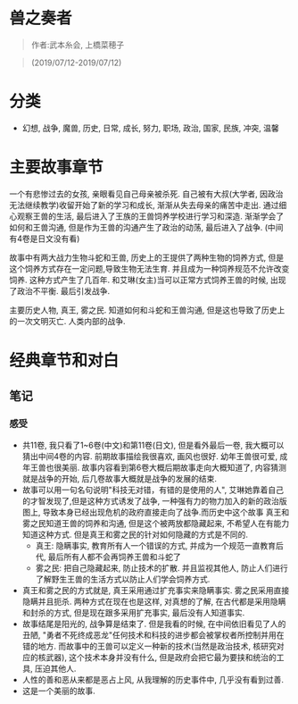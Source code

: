 # 兽之奏者

> 作者:武本糸会, 上橋菜穂子

> (2019/07/12-2019/07/12)

# 分类
* 幻想, 战争, 魔兽, 历史, 日常, 成长, 努力, 职场, 政治, 国家, 民族, 冲突, 温馨

# 主要故事章节
一个有悲惨过去的女孩, 亲眼看见自己母亲被杀死. 自己被有大叔(大学者, 因政治无法继续教学)收留开始了新的学习和成长, 渐渐从失去母亲的痛苦中走出. 通过细心观察王兽的生活, 最后进入了王族的王兽饲养学校进行学习和深造. 渐渐学会了如何和王兽沟通, 但是作为王兽的沟通产生了政治的动荡, 最后进入了战争. (中间有4卷是日文没有看) 

故事中有两大战力生物斗蛇和王兽, 历史上的王提供了两种生物的饲养方式, 但是这个饲养方式存在一定问题,导致生物无法生育. 并且成为一种饲养规范不允许改变饲养. 这种方式产生了几百年. 和艾琳(女主)当可以正常方式饲养王兽的时候, 出现了政治不平衡. 最后引发战争.

主要历史人物, 真王, 雾之民. 知道如何和斗蛇和王兽沟通, 但是这也导致了历史上的一次文明灭亡. 人类内部的战争. 

# 经典章节和对白


## 笔记
### 感受
* 共11卷, 我只看了1\~6卷(中文)和第11卷(日文), 但是看外最后一卷, 我大概可以猜出中间4卷的内容. 前期故事描绘我很喜欢, 画风也很好. 幼年王兽很可爱, 成年王兽也很美丽. 故事内容看到第6卷大概后期故事走向大概知道了, 内容猜测就是战争的开始, 后几卷故事大概就是战争的发展的结束. 
* 故事可以用一句名句说明"科技无对错，有错的是使用的人", 艾琳她靠着自己的才智发现了,但是这种方式诱发了战争, 一种强有力的物力加入的新的政治版图上, 导致本身已经出现危机的政府直接走向了战争.而历史中这个故事 真王和雾之民知道王兽的饲养和沟通, 但是这个被两放都隐藏起来, 不希望人在有能力知道这种方式. 但是真王和雾之民的针对如何隐藏的方式是不同的.
    * 真王: 隐瞒事实, 教育所有人一个错误的方式, 并成为一个规范一直教育后代, 最后所有人都不会再饲养王兽和斗蛇了
    * 雾之民: 把自己隐藏起来, 防止技术的扩散. 并且监视其他人, 防止人们进行了解野生王兽的生活方式以防止人们学会饲养方式.
* 真王和雾之民的方式就是, 真王采用通过扩充事实来隐瞒事实. 雾之民采用直接隐瞒并且扼杀. 两种方式在现在也是这样, 对真想的了解, 在古代都是采用隐瞒和封杀的方式, 但是现在跟多采用扩充事实, 最后没有人知道事实. 
* 故事结尾是阳光的, 战争算是结束了. 但是我看的时候, 在中间依旧看见了人的丑陋, "勇者不死终成恶龙"任何技术和科技的进步都会被掌权者所控制并用在错的地方. 而故事中的王兽可以定义一种新的技术(当然是政治技术, 核研究对应的核武器), 这个技术本身并没有什么, 但是政府会把它最为要挟和统治的工具, 压迫其他人. 
* 人性的善和恶从来都是恶占上风, 从我理解的历史事件中, 几乎没有看到过善. 
* 这是一个美丽的故事.

